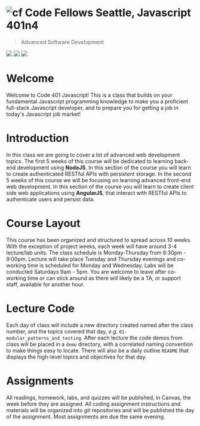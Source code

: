 ![cf](http://i.imgur.com/7v5ASc8.png) Code Fellows Seattle, Javascript 401n4
=====================================
> Advanced Software Development  

[![](https://img.shields.io/badge/canvas-401n4-red.svg)](https://canvas.instructure.com/courses/1218051)
[![](https://img.shields.io/badge/labs-401n4-green.svg)](https://github.com/codefellows-seattle-javascript-401n4)
[![](https://img.shields.io/badge/slack-401n4-blue.svg)](https://codefellows.slack.com/messages/C70PNB5SA/team/U5F993CKF/)


# Welcome

Welcome to Code 401 Javascript! This is a class that builds on your fundamental Javascript programming knowledge to make you a proficient full-stack Javascript developer, and to prepare you for getting a job in today's Javascript job market!

# Introduction
In this class we are going to cover a lot of advanced web development topics. The first 5 weeks of this course will be dedicated to learning back-end development using **NodeJS**. In this section of the course you will learn to create authenticated RESTful APIs with persistent storage. In the second 5 weeks of this course we will be focusing on learning advanced front-end web development. In this section of the course you will learn to create client side web applications using **AngularJS**, that interact with RESTful APIs to authenticate users and persist data.

# Course Layout
This course has been organized and structured to spread across 10 weeks. With the exception of project weeks, each week will have around 3-4 lecture/lab units. The class schedule is Monday-Thursday from 6:30pm - 9:00pm. Lecture will take place Tuesday and Thursday evenings and co-working time is scheduled for Monday and Wednesday. Labs will be conducted Saturdays 9am - 5pm. You are welcome to leave after co-working time or can stick around as there will likely be a TA, or support staff, available for another hour.

# Lecture Code
Each day of class will include a new directory created named after the class number, and the topics covered that day, _e.g._ `01-modular_patterns_and_testing`.  After each lecture the code demos from class will be placed in a `demo` directory, with a correlated naming convention to make things easy to locate.  There will also be a daily outline `README` that displays the high-level topics and objectives for that day.

# Assignments
All readings, homework, labs, and quizzes will be published, in Canvas, the week before they are assigned. All coding assignment instructions and materials will be organized into git repositories and will be published the day of the assignment.  Most assignments are due the same evening.